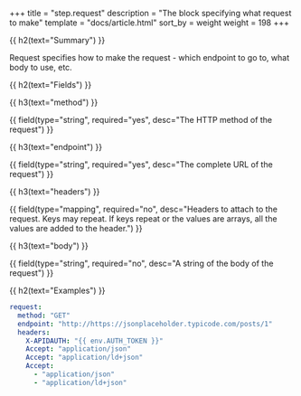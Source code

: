 +++
title = "step.request"
description = "The block specifying what request to make"
template = "docs/article.html"
sort_by = weight
weight = 198
+++


{{ h2(text="Summary") }}

Request specifies how to make the request - which endpoint to go to, what body to use, etc.

{{ h2(text="Fields") }}

{{ h3(text="method") }}

{{ field(type="string", required="yes", desc="The HTTP method of the request") }}

{{ h3(text="endpoint") }}

{{ field(type="string", required="yes", desc="The complete URL of the request") }}

{{ h3(text="headers") }}

{{ field(type="mapping", required="no", desc="Headers to attach to the request. Keys may repeat. If keys repeat or the values are arrays, all the values are added to the header.") }}

{{ h3(text="body") }}

{{ field(type="string", required="no", desc="A string of the body of the request") }}

{{ h2(text="Examples") }}

```yaml
request:
  method: "GET"
  endpoint: "http://https://jsonplaceholder.typicode.com/posts/1"
  headers:
    X-APIDAUTH: "{{ env.AUTH_TOKEN }}"
    Accept: "application/json"
    Accept: "application/ld+json"
    Accept:
      - "application/json"
      - "application/ld+json"
```